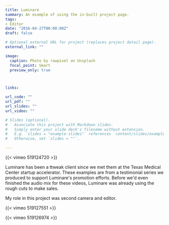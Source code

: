 ```yaml
---
title: Luminare
summary: An example of using the in-built project page.
tags:
- Editor
date: "2016-04-27T00:00:00Z"
draft: false

# Optional external URL for project (replaces project detail page).
external_link: ""

image:
  caption: Photo by rawpixel on Unsplash
  focal_point: Smart
  preview_only: true



links:

url_code: ""
url_pdf: ""
url_slides: ""
url_video: ""

# Slides (optional).
#   Associate this project with Markdown slides.
#   Simply enter your slide deck's filename without extension.
#   E.g. `slides = "example-slides"` references `content/slides/example-slides.md`.
#   Otherwise, set `slides = ""`.

---
```


{{< vimeo 519124720 >}}



Luminare has been a ttweak client since we met them at the Texas Medical Center startup accelerator. These examples are from a testimonial series we produced to support Luminare's promotion efforts. Before we'd even finished the audio mix for these videos, Luminare was already using the rough cuts to make sales.

My role in this project was second camera and editor.

{{< vimeo 519127551 >}}



{{< vimeo 519126974 >}}